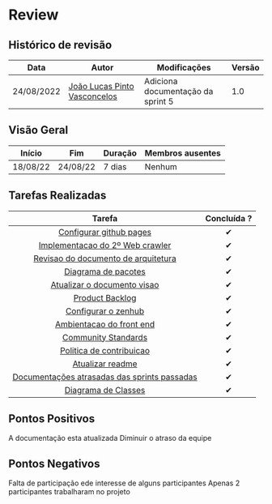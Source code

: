 # Review

## Histórico de revisão

| Data       | Autor                                        | Modificações                      | Versão |
| ---------- | -------------------------------------------- | --------------------------------- | ------ |
| 24/08/2022 | [João Lucas Pinto Vasconcelos](https://github.com/HacKairos) | Adiciona documentação da sprint 5 | 1.0    |

## Visão Geral

Início | Fim | Duração | Membros ausentes
 ------ | --- | ------- | --------
 18/08/22 | 24/08/22 | 7 dias | Nenhum

## Tarefas Realizadas

| Tarefa | Concluída ? |
| :------: | :--------: |
| [Configurar github pages](https://github.com/fga-eps-mds/Cebraspe-Tracker/issues/24) | ✔ |
| [Implementacao do 2º Web crawler](https://github.com/fga-eps-mds/Cebraspe-Tracker/issues/25) | ✔ |
| [Revisao do documento de arquitetura](https://github.com/fga-eps-mds/Cebraspe-Tracker/issues/26) | ✔ |
| [Diagrama de pacotes](https://github.com/fga-eps-mds/Cebraspe-Tracker/issues/27) | ✔ |
| [Atualizar o documento visao](https://github.com/fga-eps-mds/Cebraspe-Tracker/issues/28) | ✔ |
| [Product Backlog](https://github.com/fga-eps-mds/Cebraspe-Tracker/issues/29) | ✔ |
| [Configurar o zenhub](https://github.com/fga-eps-mds/Cebraspe-Tracker/issues/30) | ✔ |
| [Ambientacao do front end](https://github.com/fga-eps-mds/Cebraspe-Tracker/issues/31) | ✔ |
| [Community Standards](https://github.com/fga-eps-mds/Cebraspe-Tracker/issues/32) | ✔ |
| [Politica de contribuicao](https://github.com/fga-eps-mds/Cebraspe-Tracker/issues/33) | ✔ |
| [Atualizar readme](https://github.com/fga-eps-mds/Cebraspe-Tracker/issues/34) | ✔ |
| [Documentações atrasadas das sprints passadas](https://github.com/fga-eps-mds/Cebraspe-Tracker/issues/35) | ✔ |
| [Diagrama de Classes](https://github.com/fga-eps-mds/Cebraspe-Tracker/issues/36) | ✔ |
                                 
## Pontos Positivos
A documentação esta atualizada 
Diminuir o atraso da equipe

## Pontos Negativos
Falta de participação ede interesse de alguns participantes
Apenas 2 participantes trabalharam no projeto